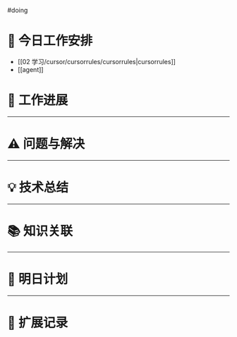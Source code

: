
#doing 


# **🔧 今日工作安排**
- [[02 学习/cursor/cursorrules/cursorrules|cursorrules]]
- [[agent]]



# **📌 工作进展**



---

# **⚠️ 问题与解决**


---

# **💡 技术总结**


---

# **📚 知识关联**


---
# **📌 明日计划**


---

# **💬 扩展记录**



